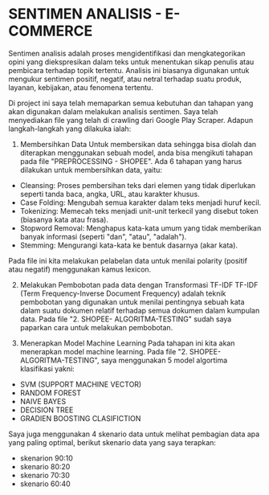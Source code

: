 # SENTIMEN ANALISIS - E-COMMERCE
Sentimen analisis adalah proses mengidentifikasi dan mengkategorikan opini yang diekspresikan dalam teks untuk menentukan sikap penulis atau pembicara terhadap topik tertentu. Analisis ini biasanya digunakan untuk mengukur sentimen positif, negatif, atau netral terhadap suatu produk, layanan, kebijakan, atau fenomena tertentu.

Di project ini saya telah memaparkan semua kebutuhan dan tahapan yang akan digunakan dalam melakukan analisis sentimen. Saya telah menyediakan file yang telah di crawling dari Google Play Scraper. Adapun langkah-langkah yang dilakuka ialah:
1. Membersihkan Data
Untuk membersikan data sehingga bisa diolah dan diterapkan menggunakan sebuah model, anda bisa mengikuti tahapan pada file "PREPROCESSING - SHOPEE". Ada 6 tahapan yang harus dilakukan untuk membersihkan data, yaitu: 
- Cleansing: Proses pembersihan teks dari elemen yang tidak diperlukan seperti tanda baca, angka, URL, atau karakter khusus.
- Case Folding: Mengubah semua karakter dalam teks menjadi huruf kecil.
- Tokenizing:  Memecah teks menjadi unit-unit terkecil yang disebut token (biasanya kata atau frasa).
- Stopword Removal: Menghapus kata-kata umum yang tidak memberikan banyak informasi (seperti "dan", "atau", "adalah").
- Stemming:  Mengurangi kata-kata ke bentuk dasarnya (akar kata).

Pada file ini kita melakukan pelabelan data untuk menilai polarity (positif atau negatif) menggunakan kamus lexicon.


2. Melakukan Pembobotan pada data dengan Transformasi TF-IDF
TF-IDF (Term Frequency-Inverse Document Frequency) adalah teknik pembobotan yang digunakan untuk menilai pentingnya sebuah kata dalam suatu dokumen relatif terhadap semua dokumen dalam kumpulan data. Pada file "2. SHOPEE- ALGORITMA-TESTING" sudah saya paparkan cara untuk melakukan pembobotan.

3. Menerapkan Model Machine Learning
Pada tahapan ini kita akan menerapkan model machine learning. Pada file "2. SHOPEE- ALGORITMA-TESTING", saya menggunakan 5 model algortima klasifikasi yakni:
- SVM (SUPPORT MACHINE VECTOR)
- RANDOM FOREST
- NAIVE BAYES
- DECISION TREE
- GRADIEN BOOSTING CLASIFICTION

Saya juga menggunakan 4 skenario data untuk melihat pembagian data apa yang paling optimal, berikut skenario data yang saya terapkan:
- skenarion 90:10
- skenario 80:20
- skenario 70:30
- skenario 60:40

